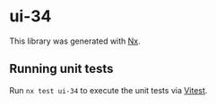 # ui-34

This library was generated with [Nx](https://nx.dev).

## Running unit tests

Run `nx test ui-34` to execute the unit tests via [Vitest](https://vitest.dev/).
